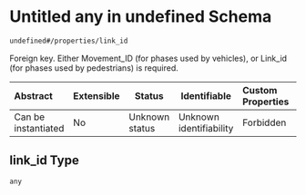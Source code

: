 # Untitled any in undefined Schema

```txt
undefined#/properties/link_id
```

Foreign key. Either Movement_ID (for phases used by vehicles), or Link_id (for phases used by pedestrians) is required.


| Abstract            | Extensible | Status         | Identifiable            | Custom Properties | Additional Properties | Access Restrictions | Defined In                                                                                        |
| :------------------ | ---------- | -------------- | ----------------------- | :---------------- | --------------------- | ------------------- | ------------------------------------------------------------------------------------------------- |
| Can be instantiated | No         | Unknown status | Unknown identifiability | Forbidden         | Allowed               | none                | [signal_phase_mvmt.schema.json\*](../../out/signal_phase_mvmt.schema.json "open original schema") |

## link_id Type

`any`
